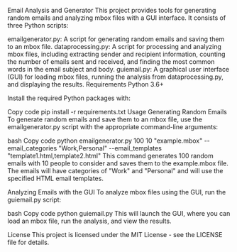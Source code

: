 Email Analysis and Generator
This project provides tools for generating random emails and analyzing mbox files with a GUI interface. It consists of three Python scripts:

emailgenerator.py: A script for generating random emails and saving them to an mbox file.
dataprocessing.py: A script for processing and analyzing mbox files, including extracting sender and recipient information, counting the number of emails sent and received, and finding the most common words in the email subject and body.
guiemail.py: A graphical user interface (GUI) for loading mbox files, running the analysis from dataprocessing.py, and displaying the results.
Requirements
Python 3.6+

Install the required Python packages with:

Copy code
pip install -r requirements.txt
Usage
Generating Random Emails
To generate random emails and save them to an mbox file, use the emailgenerator.py script with the appropriate command-line arguments:

bash
Copy code
python emailgenerator.py 100 10 "example.mbox" --email_categories "Work,Personal" --email_templates "template1.html,template2.html"
This command generates 100 random emails with 10 people to consider and saves them to the example.mbox file. The emails will have categories of "Work" and "Personal" and will use the specified HTML email templates.

Analyzing Emails with the GUI
To analyze mbox files using the GUI, run the guiemail.py script:

bash
Copy code
python guiemail.py
This will launch the GUI, where you can load an mbox file, run the analysis, and view the results.

License
This project is licensed under the MIT License - see the LICENSE file for details.

